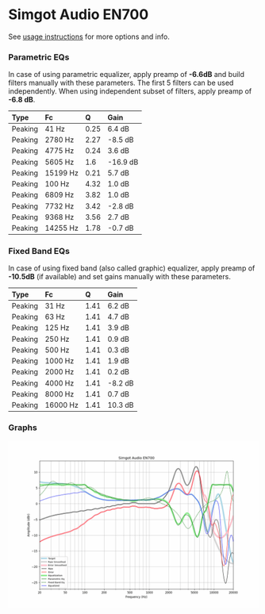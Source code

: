 # Simgot Audio EN700
See [usage instructions](https://github.com/jaakkopasanen/AutoEq#usage) for more options and info.

### Parametric EQs
In case of using parametric equalizer, apply preamp of **-6.6dB** and build filters manually
with these parameters. The first 5 filters can be used independently.
When using independent subset of filters, apply preamp of **-6.8 dB**.

| Type    | Fc       |    Q | Gain     |
|:--------|:---------|:-----|:---------|
| Peaking | 41 Hz    | 0.25 | 6.4 dB   |
| Peaking | 2780 Hz  | 2.27 | -8.5 dB  |
| Peaking | 4775 Hz  | 0.24 | 3.6 dB   |
| Peaking | 5605 Hz  | 1.6  | -16.9 dB |
| Peaking | 15199 Hz | 0.21 | 5.7 dB   |
| Peaking | 100 Hz   | 4.32 | 1.0 dB   |
| Peaking | 6809 Hz  | 3.82 | 1.0 dB   |
| Peaking | 7732 Hz  | 3.42 | -2.8 dB  |
| Peaking | 9368 Hz  | 3.56 | 2.7 dB   |
| Peaking | 14255 Hz | 1.78 | -0.7 dB  |

### Fixed Band EQs
In case of using fixed band (also called graphic) equalizer, apply preamp of **-10.5dB**
(if available) and set gains manually with these parameters.

| Type    | Fc       |    Q | Gain    |
|:--------|:---------|:-----|:--------|
| Peaking | 31 Hz    | 1.41 | 6.2 dB  |
| Peaking | 63 Hz    | 1.41 | 4.7 dB  |
| Peaking | 125 Hz   | 1.41 | 3.9 dB  |
| Peaking | 250 Hz   | 1.41 | 0.9 dB  |
| Peaking | 500 Hz   | 1.41 | 0.3 dB  |
| Peaking | 1000 Hz  | 1.41 | 1.9 dB  |
| Peaking | 2000 Hz  | 1.41 | 0.2 dB  |
| Peaking | 4000 Hz  | 1.41 | -8.2 dB |
| Peaking | 8000 Hz  | 1.41 | 0.7 dB  |
| Peaking | 16000 Hz | 1.41 | 10.3 dB |

### Graphs
![](./Simgot%20Audio%20EN700.png)